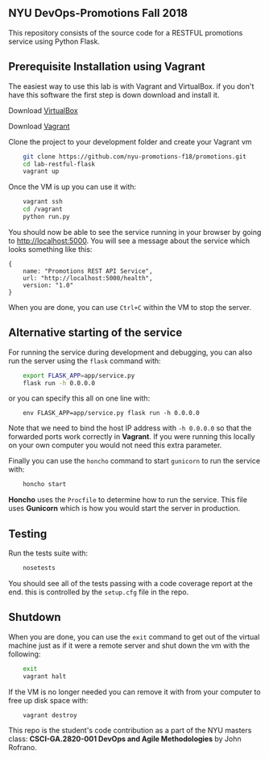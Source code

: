 ## NYU DevOps-Promotions Fall 2018
This repository consists of the source code for a RESTFUL promotions service using Python Flask.

## Prerequisite Installation using Vagrant

The easiest way to use this lab is with Vagrant and VirtualBox. if you don't have this software the first step is down download and install it.

Download [VirtualBox](https://www.virtualbox.org/)

Download [Vagrant](https://www.vagrantup.com/)

Clone the project to your development folder and create your Vagrant vm

```sh
    git clone https://github.com/nyu-promotions-f18/promotions.git
    cd lab-restful-flask
    vagrant up
```

Once the VM is up you can use it with:

```sh
    vagrant ssh
    cd /vagrant
    python run.py
```

You should now be able to see the service running in your browser by going to
[http://localhost:5000](http://localhost:5000). You will see a message about the
service which looks something like this:

```
{
    name: "Promotions REST API Service",
    url: "http://localhost:5000/health",
    version: "1.0"
}
```

When you are done, you can use `Ctrl+C` within the VM to stop the server.

## Alternative starting of the service

For running the service during development and debugging, you can also run the server
using the `flask` command with:

```sh
    export FLASK_APP=app/service.py
    flask run -h 0.0.0.0
```

or you can specify this all on one line with:

```
    env FLASK_APP=app/service.py flask run -h 0.0.0.0
```

Note that we need to bind the host IP address with `-h 0.0.0.0` so that the forwarded ports work correctly in **Vagrant**. If you were running this locally on your own computer you would not need this extra parameter.

Finally you can use the `honcho` command to start `gunicorn` to run the service with:

```sh
    honcho start
```

**Honcho** uses the `Procfile` to determine how to run the service. This file uses **Gunicorn** which is how you would start the server in production.

## Testing

Run the tests suite with:

```sh
    nosetests
```

You should see all of the tests passing with a code coverage report at the end. this is controlled by the `setup.cfg` file in the repo.

## Shutdown

When you are done, you can use the `exit` command to get out of the virtual machine just as if it were a remote server and shut down the vm with the following:

```sh
    exit
    vagrant halt
```

If the VM is no longer needed you can remove it with from your computer to free up disk space with:

```sh
    vagrant destroy
```

This repo is the student's code contribution as a part of the NYU masters class: **CSCI-GA.2820-001 DevOps and Agile Methodologies** by John Rofrano.
